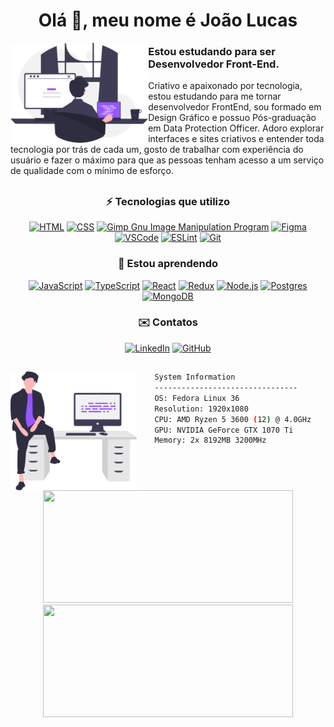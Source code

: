 <h1 align="center">Olá 👋, meu nome é João Lucas</h1>
<img align="left" src="svg/programando.svg" height="160px"/>
<h3 align="left">Estou estudando para ser Desenvolvedor Front-End.</h3>
<p align="left" class="sobre">Criativo e apaixonado por tecnologia, estou estudando para me tornar desenvolvedor FrontEnd, sou formado em Design Gráfico e possuo Pós-graduação em Data Protection Officer. Adoro explorar interfaces e sites criativos e entender toda tecnologia por trás de cada um, gosto de trabalhar com experiência do usuário e fazer o máximo para que as pessoas tenham acesso a um serviço de qualidade com o mínimo de esforço.
</p>

##

<h3 align="center">⚡ Tecnologias que utilizo</h3>
<div align="center">

[![HTML](https://img.shields.io/badge/HTML5-E34F26?style=for-the-badge&logo=html5&logoColor=white)](https://developer.mozilla.org/pt-BR/docs/Web/HTML/)
[![CSS](https://img.shields.io/badge/CSS3-1572B6?style=for-the-badge&logo=css3&logoColor=white)](https://developer.mozilla.org/pt-BR/docs/Web/CSS/)
[![Gimp Gnu Image Manipulation Program](https://img.shields.io/badge/Gimp-657D8B?style=for-the-badge&logo=gimp&logoColor=FFFFFF)](https://www.gimp.org/)
[![Figma](https://img.shields.io/badge/Figma-F24E1E?style=for-the-badge&logo=figma&logoColor=white)](https://www.figma.com/)
[![VSCode](https://img.shields.io/badge/Visual_Studio_Code-0078D4?style=for-the-badge&logo=visual%20studio%20code&logoColor=white)](https://code.visualstudio.com/)
[![ESLint](https://img.shields.io/badge/eslint-3A33D1?style=for-the-badge&logo=eslint&logoColor=white)](https://eslint.org/)
[![Git](https://img.shields.io/badge/GIT-E44C30?style=for-the-badge&logo=git&logoColor=white)](https://git-scm.com/)

</div>

<h3 align="center">📖 Estou aprendendo</h3>
<div align="center">

[![JavaScript](https://img.shields.io/badge/JavaScript-F7DF1E?style=for-the-badge&logo=javascript&logoColor=black)](https://www.javascript.com/)
[![TypeScript](https://img.shields.io/badge/TypeScript-007ACC?style=for-the-badge&logo=typescript&logoColor=white)](https://www.typescriptlang.org/)
[![React](https://img.shields.io/badge/React-20232A?style=for-the-badge&logo=react&logoColor=61DAFB)](https://reactjs.org/)
[![Redux](https://img.shields.io/badge/Redux-593D88?style=for-the-badge&logo=redux&logoColor=white)](https://redux.js.org/)
[![Node.js](https://img.shields.io/badge/Node.js-43853D?style=for-the-badge&logo=node.js&logoColor=white)](https://nodejs.org/)
[![Postgres](https://img.shields.io/badge/postgres-%23316192.svg?style=for-the-badge&logo=postgresql&logoColor=white)](https://www.postgresql.org/)
[![MongoDB](https://img.shields.io/badge/MongoDB-%234ea94b.svg?style=for-the-badge&logo=mongodb&logoColor=white)](https://www.mongodb.com/)

</div>

<h3 align="center">✉️ Contatos</h3>
<div align="center">

[![LinkedIn](https://img.shields.io/badge/LinkedIn-0077B5?style=for-the-badge&logo=linkedin&logoColor=white)](https://linkedin.com/in/joaolucasg/)
[![GitHub](https://img.shields.io/badge/GitHub-100000?style=for-the-badge&logo=github&logoColor=white)](https://github.com/joaolucascript/)

</div>

##

<img align="left" src="svg/setup.svg" height="190px"/>

```bash
    System Information
    --------------------------------
    OS: Fedora Linux 36
    Resolution: 1920x1080
    CPU: AMD Ryzen 5 3600 (12) @ 4.0GHz
    GPU: NVIDIA GeForce GTX 1070 Ti
    Memory: 2x 8192MB 3200MHz

```

##

<div align="center">
<a href="https://github.com/joaolucascript">
<img height="180em" width="400px" src="https://github-readme-stats.vercel.app/api/top-langs/?username=joaolucascript&layout=compact&langs_count=7&theme=dracula"/>
<img height="180em" width="400px" src="https://github-readme-stats.vercel.app/api?username=joaolucascript&show_icons=true&theme=dracula&include_all_commits=true&count_private=true"/>
</div>
